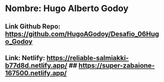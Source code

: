 # Nombre: Hugo Alberto Godoy
## Link Github Repo: https://github.com/HugoAGodoy/Desafio_06Hugo_Godoy
## Link: Netlify: https://reliable-salmiakki-b77d8d.netlify.app/                                 ## https://super-zabaione-167500.netlify.app/    

 